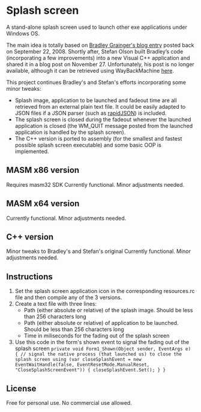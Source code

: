 # Splash screen
A stand-alone splash screen used to launch other exe applications under Windows OS.

The main idea is totally  based on [Bradley Grainger's blog entry](https://faithlife.codes/blog/2008/09/displaying_a_splash_screen_with_c_introduction/ "Blog entry") posted back on September 22, 2008.
Shortly after, Stefan Olson built Bradley’s code (incorporating a few improvements) into a new Visual C++ application and shared it in a blog post on November 27. Unfortunately, his post is no longer available, although it can be retrieved using WayBackMachine [here](https://web.archive.org/web/20081212164733/http://olsonsoft.com/blogs/stefanolson/post/A-better-WPF-splash-screen.aspx "Archived Stefen Olson blog entry").

This project continues Bradley's and Stefan's efforts incorporating some minor tweaks:
* Splash image, application to be launched and fadeout time are all retrieved from an external plain text file. It could be easily adapted to JSON files if a JSON parser (such as [rapidJSON](https://github.com/Tencent/rapidjson "rapidJSON GitHub")) is included. 
* The splash screen is closed during the fadeout whenever the launched application is closed (the WM_QUIT message posted from the launched application is handled by the splash screen).
* The C++ version is ported to assembly (for the smallest and fastest possible splash screen executable) and some basic OOP is implemented.

## MASM x86 version
Requires masm32 SDK
Currently functional. Minor adjustments needed.

## MASM x64 version
Currently functional. Minor adjustments needed.

## C++ version
Minor tweaks to Bradley's and Stefan's original
Currently functional. Minor adjustments needed.

## Instructions
1. Set the splash screen application icon in the corresponding resources.rc file and then compile any of the 3 versions.
2. Create a text file with three lines:
   * Path (either absolute or relative) of the splash image. Should be less than 256 characters long
   * Path (either absolute or relative) of application to be launched. Should be less than 256 characters long
   * Time in miliseconds for the fading out of the splash screen
3. Use this code in the form's shown event to signal the fading out of the splash screen
``
private void Form1_Shown(Object sender, EventArgs e)
{
    // signal the native process (that launched us) to close the splash screen
    using (var closeSplashEvent = new EventWaitHandle(false, EventResetMode.ManualReset, "CloseSplashScreenEvent"))
    {
        closeSplashEvent.Set();
    }
}
``

## License
Free for personal use.
No commercial use allowed.
